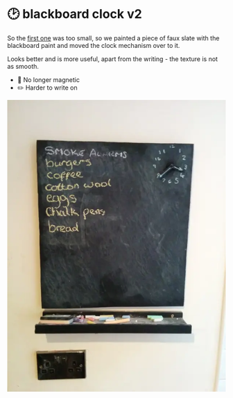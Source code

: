 # 🕑 blackboard clock v2

So the [first one](../../03/blackboard-clock) was too small, so we painted a
piece of faux slate with the blackboard paint and moved the clock mechanism
over to it.

Looks better and is more useful, apart from the writing - the texture is
not as smooth.

* 🧲 No longer magnetic
* ✏️ Harder to write on

![clock v2](blackboard-v2.webp)

